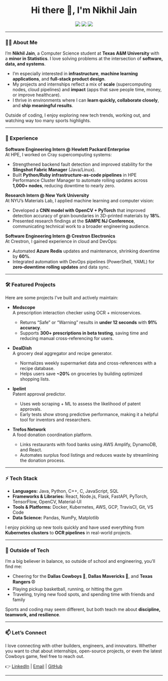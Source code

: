 <h1 align="center">Hi there 👋, I'm Nikhil Jain</h1>
<p align="center">
  <a href="mailto:jain.nikhil1005@gmail.com"><img src="https://img.shields.io/badge/Email-D14836?style=flat&logo=gmail&logoColor=white" /></a>
  <a href="https://www.linkedin.com/in/nikhiljain"><img src="https://img.shields.io/badge/LinkedIn-0077B5?style=flat&logo=linkedin&logoColor=white" /></a>
  <a href="https://github.com/jainnikhil1005"><img src="https://img.shields.io/badge/GitHub-181717?style=flat&logo=github&logoColor=white" /></a>
</p>

---

### 👨‍💻 About Me
I’m **Nikhil Jain**, a Computer Science student at **Texas A&M University** with a **minor in Statistics**. I love solving problems at the intersection of **software, data, and systems**.  
- I’m especially interested in **infrastructure**, **machine learning applications**, and **full-stack product design**.  
- My projects and internships reflect a mix of **scale** (supercomputing nodes, cloud pipelines) and **impact** (apps that save people time, money, or improve healthcare).  
- I thrive in environments where I can **learn quickly, collaborate closely**, and **ship meaningful results**.  

Outside of coding, I enjoy exploring new tech trends, working out, and watching way too many sports highlights.

---

### 💼 Experience
**Software Engineering Intern @ Hewlett Packard Enterprise**  
At HPE, I worked on Cray supercomputing systems:  
- Strengthened backend fault detection and improved stability for the **Slingshot Fabric Manager** (Java/Linux).  
- Built **Python/Ruby infrastructure-as-code pipelines** in HPE Performance Cluster Manager to automate rolling updates across **1,000+ nodes**, reducing downtime to nearly zero.  

**Research Intern @ New York University**  
At NYU’s Materials Lab, I applied machine learning and computer vision:  
- Developed a **CNN model with OpenCV + PyTorch** that improved detection accuracy of grain boundaries in 3D-printed materials by **18%**.  
- Presented research findings at the **SAMPE NJ Conference**, communicating technical work to a broader engineering audience.  

**Software Engineering Intern @ Crestron Electronics**  
At Crestron, I gained experience in cloud and DevOps:  
- Automated **Azure Redis** updates and maintenance, shrinking downtime by **60%**.  
- Integrated automation with DevOps pipelines (PowerShell, YAML) for **zero-downtime rolling updates** and data sync.  

---

### 🛠️ Featured Projects
Here are some projects I’ve built and actively maintain:  

- **Medscope**  
  A prescription interaction checker using OCR + microservices.  
  - Returns “Safe” or “Warning” results in **under 12 seconds** with **91% accuracy**.  
  - Supports **300+ prescriptions in beta testing**, saving time and reducing manual cross-referencing for users.  

- **DealDish**  
  A grocery deal aggregator and recipe generator.  
  - Normalizes weekly supermarket data and cross-references with a recipe database.  
  - Helps users save **~20%** on groceries by building optimized shopping lists.  

- **Ipelint**  
  Patent approval predictor.  
  - Uses web scraping + ML to assess the likelihood of patent approvals.  
  - Early tests show strong predictive performance, making it a helpful tool for inventors and researchers.  

- **Trefos Network**  
  A food donation coordination platform.  
  - Links restaurants with food banks using AWS Amplify, DynamoDB, and React.  
  - Automates surplus food listings and reduces waste by streamlining the donation process.  

---

### ⚡ Tech Stack
- **Languages:** Java, Python, C++, C, JavaScript, SQL  
- **Frameworks & Libraries:** React, Node.js, Flask, FastAPI, PyTorch, TensorFlow, OpenCV, Material-UI  
- **Tools & Platforms:** Docker, Kubernetes, AWS, GCP, TravisCI, Git, VS Code  
- **Data Science:** Pandas, NumPy, Matplotlib  

I enjoy picking up new tools quickly and have used everything from **Kubernetes clusters** to **OCR pipelines** in real-world projects.  

---

### 🏈 Outside of Tech
I’m a big believer in balance, so outside of school and engineering, you’ll find me:  
- Cheering for the **Dallas Cowboys 🏈**, **Dallas Mavericks 🏀**, and **Texas Rangers ⚾**  
- Playing pickup basketball, running, or hitting the gym  
- Traveling, trying new food spots, and spending time with friends and family  

Sports and coding may seem different, but both teach me about **discipline, teamwork, and resilience**.  

---

### 📫 Let’s Connect
I love connecting with other builders, engineers, and innovators. Whether you want to chat about internships, open-source projects, or even the latest Cowboys game, feel free to reach out.  

👉 [LinkedIn](https://www.linkedin.com/in/nikhiljain) | [Email](mailto:jain.nikhil1005@gmail.com) | [GitHub](https://github.com/jainnikhil1005)  

---
